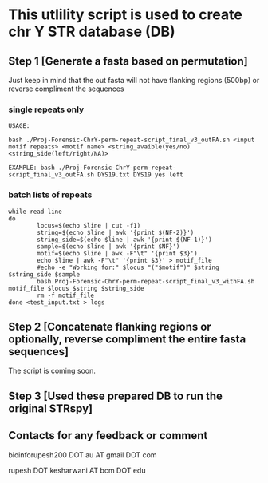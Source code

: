 # This utlility script is used to create chr Y STR database (DB)

## Step 1 [Generate a fasta based on permutation]

Just keep in mind that the out fasta will not have flanking regions (500bp) or reverse compliment the sequences

### single repeats only
```
USAGE:

bash ./Proj-Forensic-ChrY-perm-repeat-script_final_v3_outFA.sh <input motif repeats> <motif name> <string_avaible(yes/no) <string_side(left/right/NA)>

EXAMPLE: bash ./Proj-Forensic-ChrY-perm-repeat-script_final_v3_outFA.sh DYS19.txt DYS19 yes left

```

### batch lists of repeats

```
while read line
do
        locus=$(echo $line | cut -f1)
        string=$(echo $line | awk '{print $(NF-2)}')
        string_side=$(echo $line | awk '{print $(NF-1)}')
        sample=$(echo $line | awk '{print $NF}')
        motif=$(echo $line | awk -F"\t" '{print $3}')
        echo $line | awk -F"\t" '{print $3}' > motif_file
        #echo -e "Working for:" $locus "("$motif")" $string $string_side $sample
        bash Proj-Forensic-ChrY-perm-repeat-script_final_v3_withFA.sh motif_file $locus $string $string_side
        rm -f motif_file
done <test_input.txt > logs

```

## Step 2 [Concatenate flanking regions or optionally, reverse compliment the entire fasta sequences]

The script is coming soon.


## Step 3 [Used these prepared DB to run the original STRspy]




## Contacts for any feedback or comment
bioinforupesh200 DOT au AT gmail DOT com

rupesh DOT kesharwani AT bcm DOT edu

